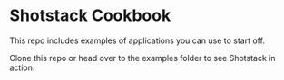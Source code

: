 # Shotstack Cookbook

This repo includes examples of applications you can use to start off.

Clone this repo or head over to the examples folder to see Shotstack in action.
